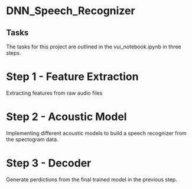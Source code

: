 # DNN_Speech_Recognizer


## Tasks
The tasks for this project are outlined in the vui_notebook.ipynb in three steps. 

# Step 1 - Feature Extraction
Extracting features from raw audio files

# Step 2 - Acoustic Model
Implementing different acoustic models to build a speech recognizer from the spectogram data.

# Step 3 - Decoder
Generate perdictions from the final trained model in the previous step.
